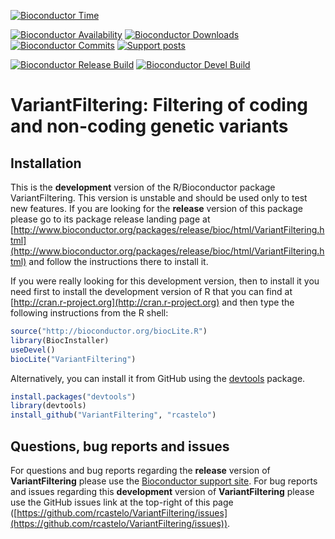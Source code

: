 [![Bioconductor Time](http://bioconductor.org/shields/years-in-bioc/VariantFiltering.svg)](http://bioconductor.org/packages/release/bioc/html/VariantFiltering.html "Bioconductor status")

[![Bioconductor Availability](http://bioconductor.org/shields/availability/release/VariantFiltering.svg)](http://bioconductor.org/packages/release/bioc/html/VariantFiltering.html#archives "Platform availability") 
[![Bioconductor Downloads](http://bioconductor.org/shields/downloads/VariantFiltering.svg)](http://bioconductor.org/packages/stats/bioc/VariantFiltering.html "Percentile downloads")
[![Bioconductor Commits](http://bioconductor.org/shields/commits/bioc/VariantFiltering.svg)](http://bioconductor.org/packages/release/bioc/html/VariantFiltering.html#svn_source "svn commits")
[![Support posts](http://bioconductor.org/shields/posts/VariantFiltering.svg)](https://support.bioconductor.org/t/VariantFiltering/ "Bioconductor support posts")

[![Bioconductor Release Build](http://bioconductor.org/shields/build/release/bioc/VariantFiltering.svg)](http://bioconductor.org/checkResults/release/bioc-LATEST/VariantFiltering/ "Bioconductor release build")
[![Bioconductor Devel Build](http://bioconductor.org/shields/build/devel/bioc/VariantFiltering.svg)](http://bioconductor.org/checkResults/devel/bioc-LATEST/VariantFiltering/ "Bioconductor devel build")

# VariantFiltering: Filtering of coding and non-coding genetic variants

## Installation

This is the __development__ version of the R/Bioconductor package VariantFiltering. This version is unstable and should be used only to test new features. If you are looking for the __release__ version of this package please go to its package release landing page at [http://www.bioconductor.org/packages/release/bioc/html/VariantFiltering.html](http://www.bioconductor.org/packages/release/bioc/html/VariantFiltering.html) and follow the instructions there to install it.

If you were really looking for this development version, then to install it you
need first to install the development version of R that you can find at [http://cran.r-project.org](http://cran.r-project.org) and then type the following instructions from the R shell:

```r
source("http://bioconductor.org/biocLite.R")
library(BiocInstaller)
useDevel()
biocLite("VariantFiltering")
```

Alternatively, you can install it from GitHub using
the [devtools](https://github.com/hadley/devtools "devtools") package.

```r
install.packages("devtools")
library(devtools)
install_github("VariantFiltering", "rcastelo")
```

## Questions, bug reports and issues

For questions and bug reports regarding the __release__ version of **VariantFiltering**
please use the [Bioconductor support site](http://support.bioconductor.org "Bioconductor support site").
For bug reports and issues regarding this __development__ version of **VariantFiltering**
please use the GitHub issues link at the top-right of this page
([https://github.com/rcastelo/VariantFiltering/issues](https://github.com/rcastelo/VariantFiltering/issues)).
